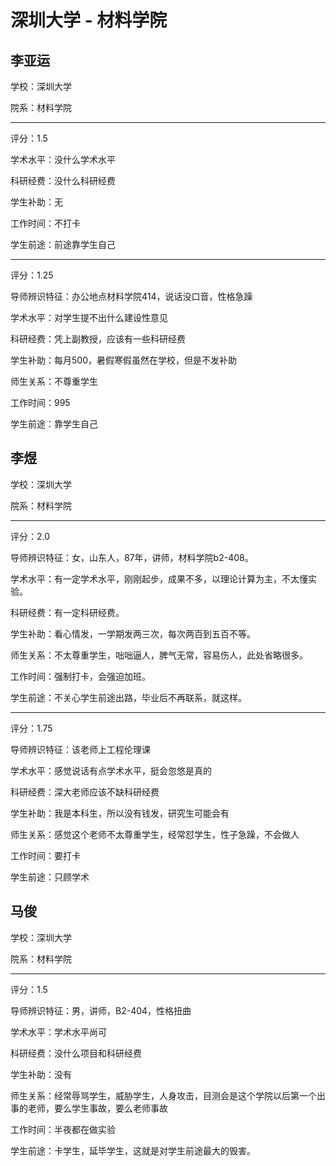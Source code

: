# 深圳大学 - 材料学院

## 李亚运

学校：深圳大学

院系：材料学院

* * *

评分：1.5

学术水平：没什么学术水平

科研经费：没什么科研经费

学生补助：无

工作时间：不打卡

学生前途：前途靠学生自己

* * *

评分：1.25

导师辨识特征：办公地点材料学院414，说话没口音，性格急躁

学术水平：对学生提不出什么建设性意见

科研经费：凭上副教授，应该有一些科研经费

学生补助：每月500，暑假寒假虽然在学校，但是不发补助

师生关系：不尊重学生

工作时间：995

学生前途：靠学生自己

## 李煜

学校：深圳大学

院系：材料学院

* * *

评分：2.0

导师辨识特征：女，山东人，87年，讲师，材料学院b2-408。

学术水平：有一定学术水平，刚刚起步，成果不多，以理论计算为主，不太懂实验。

科研经费：有一定科研经费。

学生补助：看心情发，一学期发两三次，每次两百到五百不等。

师生关系：不太尊重学生，咄咄逼人，脾气无常，容易伤人，此处省略很多。

工作时间：强制打卡，会强迫加班。

学生前途：不关心学生前途出路，毕业后不再联系，就这样。

* * *

评分：1.75

导师辨识特征：该老师上工程伦理课

学术水平：感觉说话有点学术水平，挺会忽悠是真的

科研经费：深大老师应该不缺科研经费

学生补助：我是本科生，所以没有钱发，研究生可能会有

师生关系：感觉这个老师不太尊重学生，经常怼学生，性子急躁，不会做人

工作时间：要打卡

学生前途：只顾学术

## 马俊

学校：深圳大学

院系：材料学院

* * *

评分：1.5

导师辨识特征：男，讲师，B2-404，性格扭曲

学术水平：学术水平尚可

科研经费：没什么项目和科研经费

学生补助：没有

师生关系：经常辱骂学生，威胁学生，人身攻击，目测会是这个学院以后第一个出事的老师，要么学生事故，要么老师事故

工作时间：半夜都在做实验

学生前途：卡学生，延毕学生，这就是对学生前途最大的毁害。